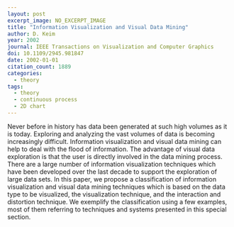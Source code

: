 ```yaml
---
layout: post
excerpt_image: NO_EXCERPT_IMAGE
title: "Information Visualization and Visual Data Mining"
author: D. Keim
year: 2002
journal: IEEE Transactions on Visualization and Computer Graphics
doi: 10.1109/2945.981847
date: 2002-01-01
citation_count: 1889
categories:
  - theory
tags:
  - theory
  - continuous process
  - 2D chart
---
```

Never before in history has data been generated at such high volumes as it is today. Exploring and analyzing the vast volumes of data is becoming increasingly difficult. Information visualization and visual data mining can help to deal with the flood of information. The advantage of visual data exploration is that the user is directly involved in the data mining process. There are a large number of information visualization techniques which have been developed over the last decade to support the exploration of large data sets. In this paper, we propose a classification of information visualization and visual data mining techniques which is based on the data type to be visualized, the visualization technique, and the interaction and distortion technique. We exemplify the classification using a few examples, most of them referring to techniques and systems presented in this special section.
